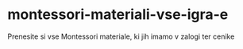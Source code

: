# montessori-materiali-vse-igra-e
Prenesite si vse Montessori materiale, ki jih imamo v zalogi ter cenike
